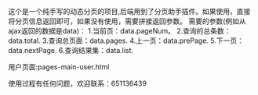 这个是一个纯手写的动态分页的项目,后端用到了分页助手插件。如果使用，直接将分页信息返回即可，如果没有使用，需要拼接返回参数。
需要的参数(例如从ajax返回的数据是data)：
1.当前页：data.pageNum。
2.查询的总条数：data.total.
3.查询总页面：data.pages.
4.上一页：data.prePage.
5.下一页：data.nextPage.
6.查询结果集：data.list.

用户页面:pages-main-user.html

使用过程有任何问题，欢迎联系：651136439

